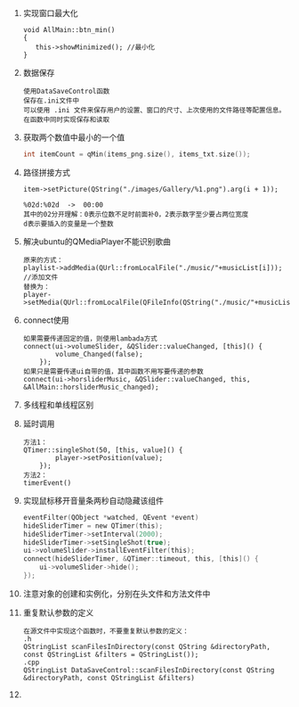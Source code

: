 1. 实现窗口最大化

   ```
   void AllMain::btn_min()
   {
      this->showMinimized(); //最小化
   }
   ```

2. 数据保存

   ```
   使用DataSaveControl函数
   保存在.ini文件中
   可以使用 .ini 文件来保存用户的设置、窗口的尺寸、上次使用的文件路径等配置信息。
   在函数中同时实现保存和读取
   ```

3. 获取两个数值中最小的一个值

   ```c
   int itemCount = qMin(items_png.size(), items_txt.size());
   ```

4. 路径拼接方式

   ```
   item->setPicture(QString("./images/Gallery/%1.png").arg(i + 1)); 
   
   %02d:%02d  ->  00:00
   其中的02分开理解：0表示位数不足时前面补0，2表示数字至少要占两位宽度
   d表示要插入的变量是一个整数
   ```

5. 解决ubuntu的QMediaPlayer不能识别歌曲

   ```
   原来的方式：
   playlist->addMedia(QUrl::fromLocalFile("./music/"+musicList[i])); //添加文件
   替换为：
   player->setMedia(QUrl::fromLocalFile(QFileInfo(QString("./music/"+musicList[i])).absoluteFilePath()));
   ```

6. connect使用

   ```
   如果需要传递固定的值，则使用lambada方式
   connect(ui->volumeSlider, &QSlider::valueChanged, [this]() {
           volume_Changed(false);
       });
   如果只是需要传递ui自带的值，其中函数不用写要传递的参数
   connect(ui->horsliderMusic, &QSlider::valueChanged, this, &AllMain::horsliderMusic_changed);
   ```

7. 多线程和单线程区别

8. 延时调用

   ```
   方法1：
   QTimer::singleShot(50, [this, value]() {
           player->setPosition(value);
       });
   方法2：
   timerEvent()
   ```

10. 实现鼠标移开音量条两秒自动隐藏该组件

    ```c
    eventFilter(QObject *watched, QEvent *event)
    hideSliderTimer = new QTimer(this);
    hideSliderTimer->setInterval(2000);
    hideSliderTimer->setSingleShot(true);
    ui->volumeSlider->installEventFilter(this);
    connect(hideSliderTimer, &QTimer::timeout, this, [this]() {
        ui->volumeSlider->hide();
    });
    ```

11. 注意对象的创建和实例化，分别在头文件和方法文件中

12. 重复默认参数的定义

    ```
    在源文件中实现这个函数时，不要重复默认参数的定义：
    .h
    QStringList scanFilesInDirectory(const QString &directoryPath, const QStringList &filters = QStringList());
    .cpp
    QStringList DataSaveControl::scanFilesInDirectory(const QString &directoryPath, const QStringList &filters)
    ```

    

13. 